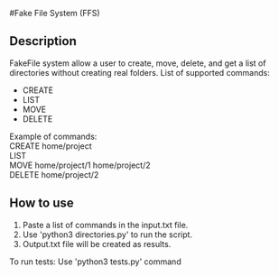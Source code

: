 #Fake File System (FFS)

## Description
FakeFile system allow a user to create, move, delete, and get a list of directories without creating real folders.
List of supported commands: 
 - CREATE
 - LIST
 - MOVE
 - DELETE

Example of commands:<br>
CREATE home/project<br>
LIST<br>
MOVE home/project/1 home/project/2<br>
DELETE home/project/2<br>

## How to use
1) Paste a list of commands in the input.txt file.
2) Use 'python3 directories.py' to run the script.
3) Output.txt file will be created as results.

To run tests:
Use 'python3 tests.py' command